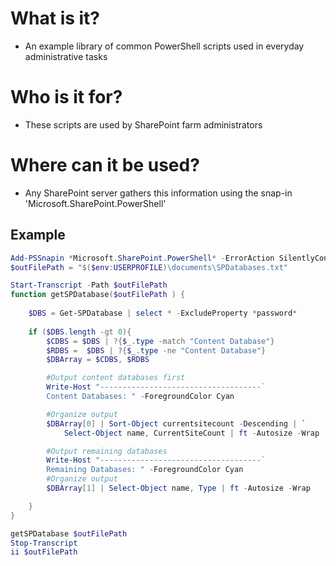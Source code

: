 # What is it?

- An example library of common PowerShell scripts used in everyday administrative tasks

# Who is it for?

- These scripts are used by SharePoint farm administrators

# Where can it be used?

- Any SharePoint server gathers this information using the snap-in 'Microsoft.SharePoint.PowerShell'

## Example

```PowerShell
Add-PSSnapin *Microsoft.SharePoint.PowerShell* -ErrorAction SilentlyContinue
$outFilePath = "$($env:USERPROFILE)\documents\SPDatabases.txt"

Start-Transcript -Path $outFilePath
function getSPDatabase($outFilePath ) {
    
    $DBS = Get-SPDatabase | select * -ExcludeProperty *password*
    
    if ($DBS.length -gt 0){
        $CDBS = $DBS | ?{$_.type -match "Content Database"}
        $RDBS =  $DBS | ?{$_.type -ne "Content Database"}
        $DBArray = $CDBS, $RDBS

        #Output content databases first
        Write-Host "------------------------------------`
        Content Databases: " -ForegroundColor Cyan

        #Organize output
        $DBArray[0] | Sort-Object currentsitecount -Descending | `
            Select-Object name, CurrentSiteCount | ft -Autosize -Wrap

        #Output remaining databases
        Write-Host "------------------------------------`
        Remaining Databases: " -ForegroundColor Cyan
        #Organize output
        $DBArray[1] | Select-Object name, Type | ft -Autosize -Wrap

    }
}

getSPDatabase $outFilePath 
Stop-Transcript
ii $outFilePath
```
